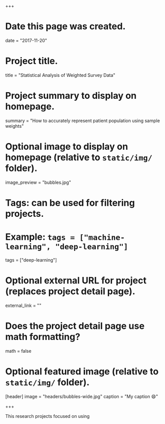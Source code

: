 +++
# Date this page was created.
date = "2017-11-20"

# Project title.
title = "Statistical Analysis of Weighted Survey Data"

# Project summary to display on homepage.
summary = "How to accurately represent patient population using sample weights"

# Optional image to display on homepage (relative to `static/img/` folder).
image_preview = "bubbles.jpg"

# Tags: can be used for filtering projects.
# Example: `tags = ["machine-learning", "deep-learning"]`
tags = ["deep-learning"]

# Optional external URL for project (replaces project detail page).
external_link = ""

# Does the project detail page use math formatting?
math = false

# Optional featured image (relative to `static/img/` folder).
[header]
image = "headers/bubbles-wide.jpg"
caption = "My caption :smile:"

+++

This research projects focused on using 
